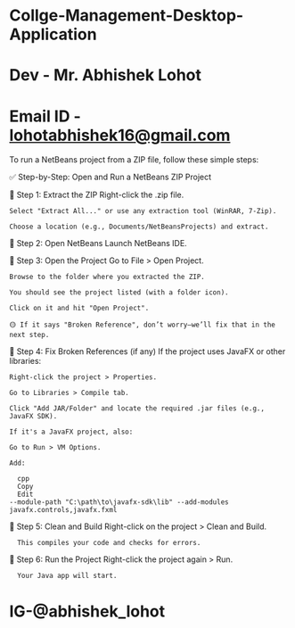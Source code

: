 # Collge-Management-Desktop-Application
# Dev - Mr. Abhishek Lohot
# Email ID - lohotabhishek16@gmail.com
To run a NetBeans project from a ZIP file, follow these simple steps:

✅ Step-by-Step: Open and Run a NetBeans ZIP Project

🔹 Step 1: Extract the ZIP
    Right-click the .zip file.

    Select "Extract All..." or use any extraction tool (WinRAR, 7-Zip).

    Choose a location (e.g., Documents/NetBeansProjects) and extract.

🔹 Step 2: Open NetBeans
    Launch NetBeans IDE.

🔹 Step 3: Open the Project
    Go to File > Open Project.

    Browse to the folder where you extracted the ZIP.

    You should see the project listed (with a folder icon).

    Click on it and hit "Open Project".

    🟡 If it says "Broken Reference", don’t worry—we’ll fix that in the next step.

🔹 Step 4: Fix Broken References (if any)
    If the project uses JavaFX or other libraries:

    Right-click the project > Properties.

    Go to Libraries > Compile tab.

    Click "Add JAR/Folder" and locate the required .jar files (e.g., JavaFX SDK).

    If it's a JavaFX project, also:

    Go to Run > VM Options.

    Add:

      cpp
      Copy
      Edit
    --module-path "C:\path\to\javafx-sdk\lib" --add-modules javafx.controls,javafx.fxml

🔹 Step 5: Clean and Build
      Right-click on the project > Clean and Build.

      This compiles your code and checks for errors.

🔹 Step 6: Run the Project
      Right-click the project again > Run.

      Your Java app will start.
<h1>IG-@abhishek_lohot</h1>
